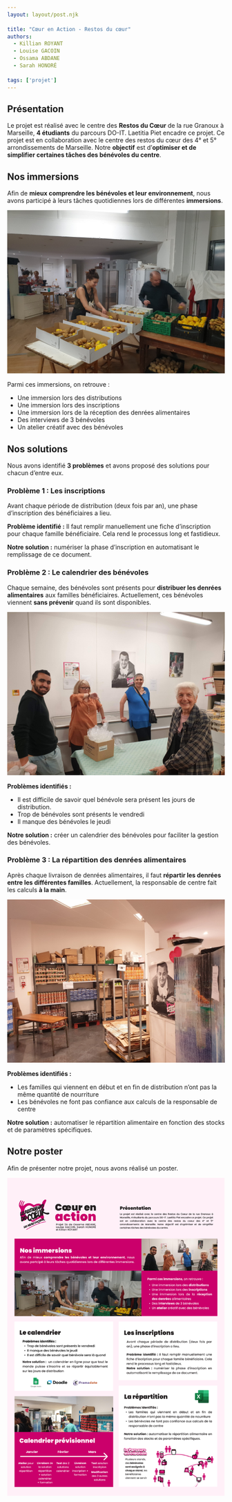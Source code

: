```yaml
---
layout: layout/post.njk

title: "Cœur en Action - Restos du cœur"
authors:
  - Killian ROYANT
  - Louise GACOIN
  - Ossama ABDANE
  - Sarah HONORÉ

tags: ['projet']
---
```


<!-- début résumé -->
## Présentation

Le projet est réalisé avec le centre des **Restos du Cœur** de la rue Granoux à Marseille, **4 étudiants** du parcours DO-IT. Laetitia Piet encadre ce projet. Ce projet est en collaboration avec le centre des restos du cœur des 4° et 5° arrondissements de Marseille. Notre **objectif** est d’**optimiser et de simplifier certaines tâches des bénévoles du centre**.
<!-- fin résumé -->

## Nos immersions

Afin de **mieux comprendre les bénévoles et leur environnement**, nous avons participé à leurs tâches quotidiennes lors de différentes **immersions**.

![legumes](./photos/legumes.jpg)

Parmi ces immersions, on retrouve :

- Une immersion lors des distributions
- Une immersion lors des inscriptions
- Une immersion lors de la réception des denrées alimentaires
- Des interviews de 3 bénévoles
- Un atelier créatif avec des bénévoles

## Nos solutions

Nous avons identifié **3 problèmes** et avons proposé des solutions pour chacun d’entre eux.

### Problème 1 : Les inscriptions

Avant chaque période de distribution (deux fois par an), une phase d’inscription des bénéficiaires a lieu.

**Problème identifié :** Il faut remplir manuellement une fiche d’inscription pour chaque famille bénéficiaire. Cela rend le processus long et fastidieux.

**Notre solution :** numériser la phase d’inscription en automatisant le remplissage de ce document.

### Problème 2 : Le calendrier des bénévoles

Chaque semaine, des bénévoles sont présents pour **distribuer les denrées alimentaires** aux familles bénéficiaires. Actuellement, ces bénévoles viennent **sans prévenir** quand ils sont disponibles.

![surgeles](./photos/surgeles.jpg)

**Problèmes identifiés :**

- Il est difficile de savoir quel bénévole sera présent les jours de distribution.
- Trop de bénévoles sont présents le vendredi
- Il manque des bénévoles le jeudi

**Notre solution :** créer un calendrier des bénévoles pour faciliter la gestion des bénévoles.

### Problème 3 : La répartition des denrées alimentaires

Après chaque livraison de denrées alimentaires, il faut **répartir les denrées entre les différentes familles**. Actuellement, la responsable de centre fait les calculs **à la main**.

![conserves](./photos/conserves.jpg)

**Problèmes identifiés :**

- Les familles qui viennent en début et en fin de distribution n’ont pas la même quantité de nourriture
- Les bénévoles ne font pas confiance aux calculs de la responsable de centre

**Notre solution :** automatiser le répartition alimentaire en fonction des stocks et de paramètres spécifiques.

## Notre poster

Afin de présenter notre projet, nous avons réalisé un poster.

![poster](./photos/poster.png)
